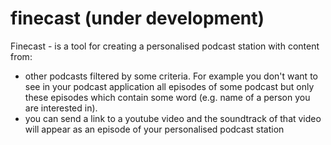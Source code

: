 # finecast (under development)

Finecast - is a tool for creating a personalised podcast station with content from:
* other podcasts filtered by some criteria. For example you don't want to see in your podcast application all episodes of some podcast but only these episodes which contain some word (e.g. name of a person you are interested in).
* you can send a link to a youtube video and the soundtrack of that video will appear as an episode of your personalised podcast station
